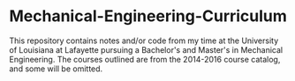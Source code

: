 # Mechanical-Engineering-Curriculum
This repository contains notes and/or code from my time at the University of Louisiana at Lafayette pursuing a Bachelor's and Master's in Mechanical Engineering. The courses outlined are from the 2014-2016 course catalog, and some will be omitted.

